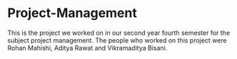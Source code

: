 # Project-Management
This is the project we worked on in our second year fourth semester for the subject project management. 
The people who worked on this project were Rohan Mahishi, Aditya Rawat and Vikramaditya Bisani. 
